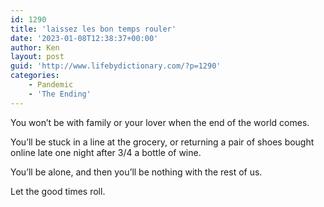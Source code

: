 ```yaml
---
id: 1290
title: 'laissez les bon temps rouler'
date: '2023-01-08T12:38:37+00:00'
author: Ken
layout: post
guid: 'http://www.lifebydictionary.com/?p=1290'
categories:
    - Pandemic
    - 'The Ending'
---
```


You won’t be with family or your lover when the end of the world comes.

You’ll be stuck in a line at the grocery, or returning a pair of shoes bought online late one night after 3/4 a bottle of wine.

You’ll be alone, and then you’ll be nothing with the rest of us.

Let the good times roll.